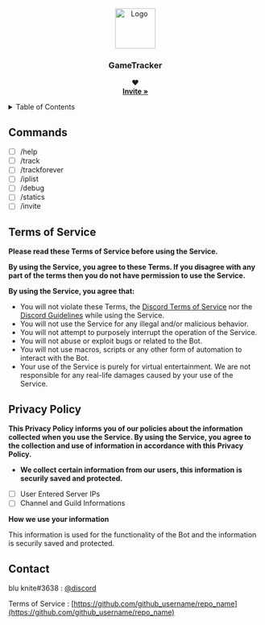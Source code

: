 <a name="readme-top"></a>
<br/>
<div align="center">
  <a href="https://github.com/github_username/repo_name">
    <img src="images/logo.png" alt="Logo" width="80" height="80">
  </a>

<h3 align="center">GameTracker</h3>
  <p align="center">
    ❤️
    <br />
    <a href="https://github.com/github_username/repo_name"><strong>Invite »</strong></a>
    <br />
  </p>
</div>

<details>
  <summary>Table of Contents</summary>
  <ol>
    <li><a href="#commands">Commands List</a></li>
    <li><a href="#termsofservice">Terms of Service</a></li>
    <li><a href="#privacypolicy">Privacy Policy</a></li>
    <li><a href="#contact">Contact</a></li>
  </ol>
</details>

## Commands

- [ ] /help
- [ ] /track
- [ ] /trackforever
- [ ] /iplist
- [ ] /debug
- [ ] /statics
- [ ] /invite

##  Terms of Service

**Please read these Terms of Service before using the Service.**

**By using the Service, you agree to these Terms. If you disagree with any part of the terms then you do not have permission to use the Service.**

**By using the Service, you agree that:**

- You will not violate these Terms, the [Discord Terms of Service](https://discord.com/terms) nor the [Discord Guidelines](https://discord.com/guidelines) while using the Service.
- You will not use the Service for any illegal and/or malicious behavior.
- You will not attempt to purposely interrupt the operation of the Service.
- You will not abuse or exploit bugs or related to the Bot.
- You will not use macros, scripts or any other form of automation to interact with the Bot.
- Your use of the Service is purely for virtual entertainment. We are not responsible for any real-life damages caused by your use of the Service.

## Privacy Policy

**This Privacy Policy informs you of our policies about the information collected when you use the Service. By using the Service, you agree to the collection and use of information in accordance with this Privacy Policy.**

- **We collect certain information from our users, this information is securily saved and protected.**
- [ ] User Entered Server IPs
- [ ] Channel and Guild Informations

**How we use your information**

This information is used for the functionality of the Bot and the information is securily saved and protected.


## Contact

blu knite#3638 : [@discord](https://discord.com/channels/@me/765878332868132885)

Terms of Service : [https://github.com/github_username/repo_name](https://github.com/github_username/repo_name)
